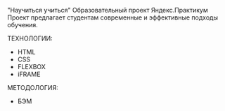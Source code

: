 "Научиться учиться"
 Образовательный проект Яндекс.Практикум
  Проект предлагает студентам современные и эффективные подходы обучения. 

  ТЕХНОЛОГИИ:
  - HTML
  - CSS
  - FLEXBOX
  - iFRAME

  МЕТОДОЛОГИЯ: 
  - БЭМ



